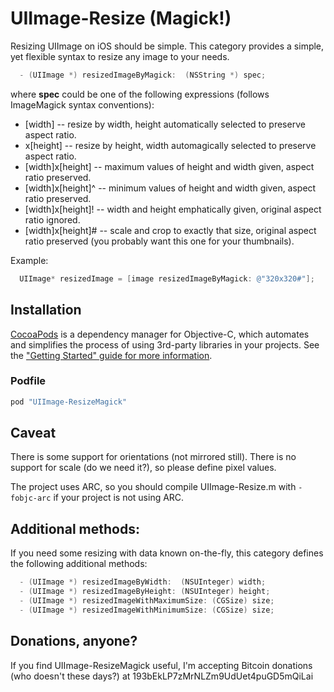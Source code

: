 UIImage-Resize (Magick!)
========================

Resizing UIImage on iOS should be simple. This category provides a simple, yet flexible syntax to resize any image to your needs.

```objective-c
  - (UIImage *) resizedImageByMagick:  (NSString *) spec;
```

where **spec** could be one of the following expressions (follows ImageMagick syntax conventions):

- [width] -- resize by width, height automatically selected to preserve aspect ratio.
- x[height] -- resize by height, width automagically selected to preserve aspect ratio.
- [width]x[height] -- maximum values of height and width given, aspect ratio preserved.
- [width]x[height]^ -- minimum values of height and width given, aspect ratio preserved.
- [width]x[height]! -- width and height emphatically given, original aspect ratio ignored.
- [width]x[height]# -- scale and crop to exactly that size, original aspect ratio preserved (you probably want this one for your thumbnails).

Example:

```objective-c
  UIImage* resizedImage = [image resizedImageByMagick: @"320x320#"];
```

Installation
------------

[CocoaPods](http://cocoapods.org) is a dependency manager for Objective-C, which automates and simplifies the process of using 3rd-party libraries in your projects. See the ["Getting Started" guide for more information](https://github.com/AFNetworking/AFNetworking/wiki/Getting-Started-with-AFNetworking).

### Podfile

```ruby
pod "UIImage-ResizeMagick"
```

Caveat
------

There is some support for orientations (not mirrored still). There is no support for scale (do we need it?), so please define pixel values.

The project uses ARC, so you should compile UIImage-Resize.m with ```-fobjc-arc``` if your project is not using ARC.

Additional methods:
-------------------

If you need some resizing with data known on-the-fly, this category defines the following additional methods:

```objective-c
  - (UIImage *) resizedImageByWidth:  (NSUInteger) width;
  - (UIImage *) resizedImageByHeight: (NSUInteger) height;
  - (UIImage *) resizedImageWithMaximumSize: (CGSize) size;
  - (UIImage *) resizedImageWithMinimumSize: (CGSize) size;
```

## Donations, anyone?

If you find UIImage-ResizeMagick useful, I'm accepting Bitcoin donations (who doesn't these days?) at 193bEkLP7zMrNLZm9UdUet4puGD5mQiLai
